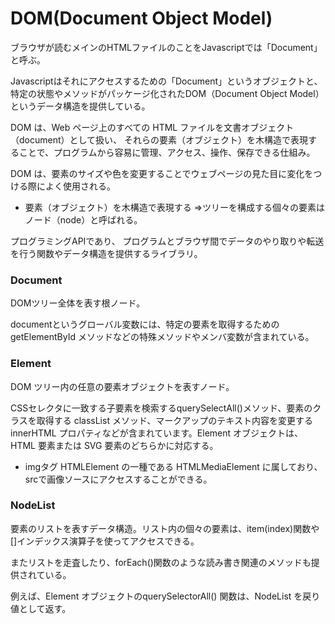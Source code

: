# DOM(Document Object Model)
ブラウザが読むメインのHTMLファイルのことをJavascriptでは「Document」と呼ぶ。

Javascriptはそれにアクセスするための「Document」というオブジェクトと、特定の状態やメソッドがパッケージ化されたDOM（Document Object Model）というデータ構造を提供している。

DOM は、Web ページ上のすべての HTML ファイルを文書オブジェクト（document）として扱い、
それらの要素（オブジェクト）を木構造で表現することで、プログラムから容易に管理、アクセス、操作、保存できる仕組み。

DOM は、要素のサイズや色を変更することでウェブページの見た目に変化をつける際によく使用される。

- 要素（オブジェクト）を木構造で表現する
⇒ツリーを構成する個々の要素はノード（node）と呼ばれる。

プログラミングAPIであり、
プログラムとブラウザ間でデータのやり取りや転送を行う関数やデータ構造を提供するライブラリ。

### Document
DOMツリー全体を表す根ノード。

documentというグローバル変数には、特定の要素を取得するための getElementById メソッドなどの特殊メソッドやメンバ変数が含まれている。

### Element
DOM ツリー内の任意の要素オブジェクトを表すノード。

CSSセレクタに一致する子要素を検索するquerySelectAll()メソッド、要素のクラスを取得する classList メソッド、マークアップのテキスト内容を変更する innerHTML プロパティなどが含まれています。Element オブジェクトは、HTML 要素または SVG 要素のどちらかに対応する。

- imgタグ
HTMLElement の一種である HTMLMediaElement に属しており、srcで画像ソースにアクセスすることができる。

### NodeList
要素のリストを表すデータ構造。リスト内の個々の要素は、item(index)関数や[]インデックス演算子を使ってアクセスできる。

またリストを走査したり、forEach()関数のような読み書き関連のメソッドも提供されている。

例えば、Element オブジェクトのquerySelectorAll() 関数は、NodeList を戻り値として返す。
